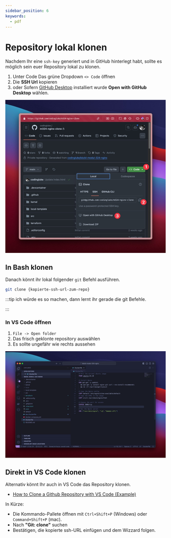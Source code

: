 ```yaml
---
sidebar_position: 6
keywords:
  - pdf
---
```


# Repository lokal klonen

Nachdem Ihr eine `ssh-key` generiert und in GitHub hinterlegt habt, sollte es
möglich sein euer Repository lokal zu klonen.

<div className="grid"><div>

1. Unter Code Das grüne Dropdown `<> Code` öffnen
2. Die **SSH Url** kopieren
3. oder Sofern [GitHub Desktop](https://desktop.github.com/download/)
   installiert wurde **Open with GitHub Desktop** wählen.

</div><div>

![bg right fit](./images/github-repository-clone.png)

</div></div>

## In Bash klonen

Danach könnt ihr lokal folgender `git` Befehl ausführen.

```bash
git clone {kopierte-ssh-url-zum-repo}
```

:::tip ich würde es so machen, dann lernt ihr gerade die git Befehle.

:::

### In VS Code öffnen

<div className="grid"><div>

1. `File -> Open folder`
2. Das frisch geklonte repository auswählen
3. Es sollte ungefähr wie rechts aussehen

</div><div>

![bg right fit](images/vscode-open-folder.png)

</div></div>

## Direkt in VS Code klonen

Alternativ könnt Ihr auch in VS Code das Repository klonen.

- [How to Clone a Github Repository with VS Code (Example)](https://www.jcchouinard.com/git-clone-github-repository-vscode/)

In Kürze:

- Die Kommando-Pallete öffnen mit `Ctrl+Shift+P` (Windows) oder
  `Command+Shift+P` (mac).
- Nach **"Git: clone"** suchen
- Bestätigen, die kopierte ssh-URL einfügen und dem Wizzard folgen.
